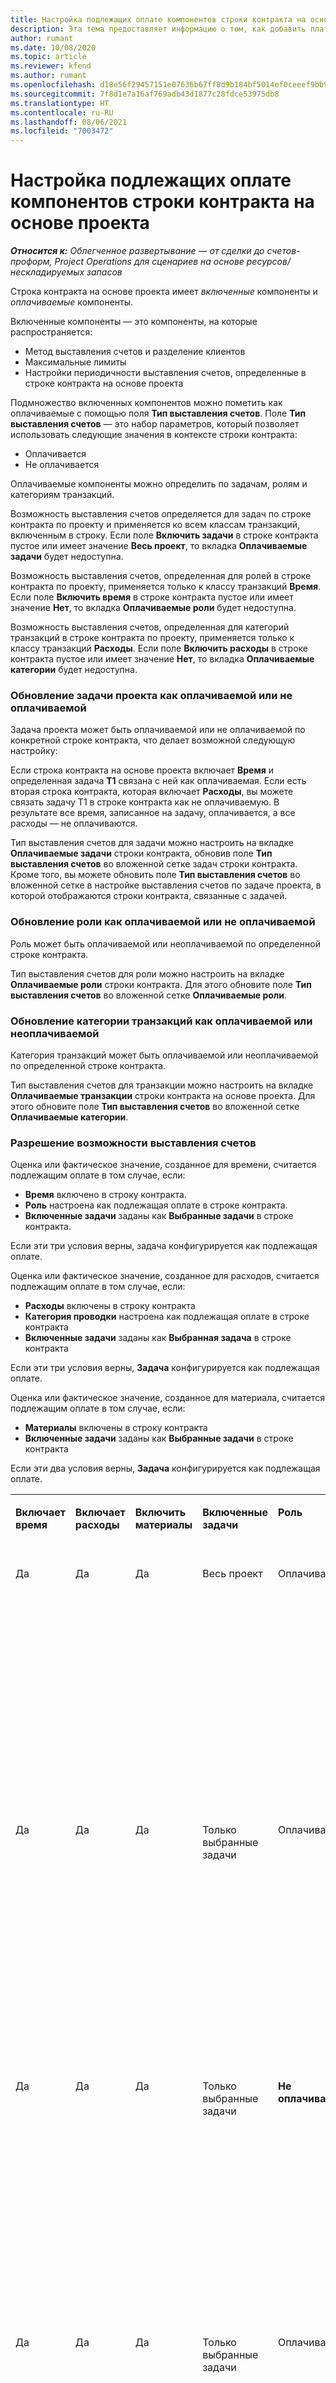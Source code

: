 ```yaml
---
title: Настройка подлежащих оплате компонентов строки контракта на основе проекта
description: Эта тема предоставляет информацию о том, как добавить платные компоненты в строки контракта в Project Operations.
author: rumant
ms.date: 10/08/2020
ms.topic: article
ms.reviewer: kfend
ms.author: rumant
ms.openlocfilehash: d18e56f29457151e07636b67ff8d9b184bf5014ef0ceeef9bb9d322672be4335
ms.sourcegitcommit: 7f8d1e7a16af769adb43d1877c28fdce53975db8
ms.translationtype: HT
ms.contentlocale: ru-RU
ms.lasthandoff: 08/06/2021
ms.locfileid: "7003472"
---
```

# <a name="configure-chargeable-components-of-a-project-based-contract-line"></a>Настройка подлежащих оплате компонентов строки контракта на основе проекта

_**Относится к:** Облегченное развертывание — от сделки до счетов-проформ, Project Operations для сценариев на основе ресурсов/нескладируемых запасов_

Строка контракта на основе проекта имеет *включенные* компоненты и *оплачиваемые* компоненты.

Включенные компоненты — это компоненты, на которые распространяется:

  - Метод выставления счетов и разделение клиентов
  - Максимальные лимиты 
  - Настройки периодичности выставления счетов, определенные в строке контракта на основе проекта

Подмножество включенных компонентов можно пометить как оплачиваемые с помощью поля **Тип выставления счетов**. Поле **Тип выставления счетов** — это набор параметров, который позволяет использовать следующие значения в контексте строки контракта:

  - Оплачивается
  - Не оплачивается

Оплачиваемые компоненты можно определить по задачам, ролям и категориям транзакций.

Возможность выставления счетов определяется для задач по строке контракта по проекту и применяется ко всем классам транзакций, включенным в строку. Если поле **Включить задачи** в строке контракта пустое или имеет значение **Весь проект**, то вкладка **Оплачиваемые задачи** будет недоступна.

Возможность выставления счетов, определенная для ролей в строке контракта по проекту, применяется только к классу транзакций **Время**. Если поле **Включить время** в строке контракта пустое или имеет значение **Нет**, то вкладка **Оплачиваемые роли** будет недоступна.

Возможность выставления счетов, определенная для категорий транзакций в строке контракта по проекту, применяется только к классу транзакций **Расходы**. Если поле **Включить расходы** в строке контракта пустое или имеет значение **Нет**, то вкладка **Оплачиваемые категории** будет недоступна.

### <a name="update-a-project-task-as-chargeable-or-non-chargeable"></a>Обновление задачи проекта как оплачиваемой или не оплачиваемой

Задача проекта может быть оплачиваемой или не оплачиваемой по конкретной строке контракта, что делает возможной следующую настройку:

Если строка контракта на основе проекта включает **Время** и определенная задача **T1** связана с ней как оплачиваемая. Если есть вторая строка контракта, которая включает **Расходы**, вы можете связать задачу T1 в строке контракта как не оплачиваемую. В результате все время, записанное на задачу, оплачивается, а все расходы — не оплачиваются.

Тип выставления счетов для задачи можно настроить на вкладке **Оплачиваемые задачи** строки контракта, обновив поле **Тип выставления счетов** во вложенной сетке задач строки контракта. Кроме того, вы можете обновить поле **Тип выставления счетов** во вложенной сетке в настройке выставления счетов по задаче проекта, в которой отображаются строки контракта, связанные с задачей.

### <a name="update-a-role-as-chargeable-or-non-chargeable"></a>Обновление роли как оплачиваемой или не оплачиваемой

Роль может быть оплачиваемой или неоплачиваемой по определенной строке контракта.

Тип выставления счетов для роли можно настроить на вкладке **Оплачиваемые роли** строки контракта. Для этого обновите поле **Тип выставления счетов** во вложенной сетке **Оплачиваемые роли**.

### <a name="update-a-transaction-category-as-chargeable-or-non-chargeable"></a>Обновление категории транзакций как оплачиваемой или неоплачиваемой

Категория транзакций может быть оплачиваемой или неоплачиваемой по определенной строке контракта.

Тип выставления счетов для транзакции можно настроить на вкладке **Оплачиваемые транзакции** строки контракта на основе проекта. Для этого обновите поле **Тип выставления счетов** во вложенной сетке **Оплачиваемые категории**.

### <a name="resolve-chargeability"></a>Разрешение возможности выставления счетов

Оценка или фактическое значение, созданное для времени, считается подлежащим оплате в том случае, если:

   - **Время** включено в строку контракта.
   - **Роль** настроена как подлежащая оплате в строке контракта.
   - **Включенные задачи** заданы как **Выбранные задачи** в строке контракта.
 
 Если эти три условия верны, задача конфигурируется как подлежащая оплате. 

Оценка или фактическое значение, созданное для расходов, считается подлежащим оплате в том случае, если:

   - **Расходы** включены в строку контракта
   - **Категория проводки** настроена как подлежащая оплате в строке контракта
   - **Включенные задачи** заданы как **Выбранная задача** в строке контракта
  
 Если эти три условия верны, **Задача** конфигурируется как подлежащая оплате. 

Оценка или фактическое значение, созданное для материала, считается подлежащим оплате в том случае, если:

   - **Материалы** включены в строку контракта
   - **Включенные задачи** заданы как **Выбранные задачи** в строке контракта

Если эти два условия верны, **Задача** конфигурируется как подлежащая оплате. 

<table border="0" cellspacing="0" cellpadding="0">
    <tbody>
        <tr>
            <td width="70" valign="top">
                <p>
                    <strong>Включает время</strong>
                </p>
            </td>
            <td width="78" valign="top">
                <p>
                    <strong>Включает расходы</strong>
                    <strong></strong>
                </p>
            </td>
            <td width="63" valign="top">
                <p>
                    <strong>Включить материалы</strong>
                    <strong></strong>
                </p>
            </td>
            <td width="75" valign="top">
                <p>
                    <strong>Включенные задачи</strong>
                    <strong></strong>
                </p>
            </td>
            <td width="65" valign="top">
                <p>
                    <strong>Роль</strong>
                    <strong></strong>
                </p>
            </td>
            <td width="70" valign="top">
                <p>
                    <strong>Категория</strong>
                    <strong></strong>
                </p>
            </td>
            <td width="65" valign="top">
                <p>
                    <strong>Задача</strong>
                    <strong></strong>
                </p>
            </td>
            <td width="350" valign="top">
                <p>
                    <strong>Влияние возможности оплаты</strong>
                </p>
            </td>
        </tr>
        <tr>
            <td width="70" valign="top">
                <p>
Да </p>
            </td>
            <td width="78" valign="top">
                <p>
Да </p>
            </td>
            <td width="63" valign="top">
                <p>
Да </p>
            </td>
            <td width="75" valign="top">
                <p>
Весь проект </p>
            </td>
            <td width="65" valign="top">
                <p>
Оплачивается </p>
            </td>
            <td width="70" valign="top">
                <p>
Оплачивается </p>
            </td>
            <td width="65" valign="top">
                <p>
Не может быть установлено </p>
            </td>
            <td width="350" valign="top">
                <p>
Выставление счетов за фактическое время: <strong>Оплачивается</strong>
                </p>
                <p>
Тип выставления счетов за фактические расходы: <strong>Оплачивается</strong>
                </p>
                <p>
Тип выставления счетов за фактические материалы: <strong>Оплачивается</strong>
                </p>
            </td>
        </tr>
        <tr>
            <td width="70" valign="top">
                <p>
Да </p>
            </td>
            <td width="78" valign="top">
                <p>
Да </p>
            </td>
            <td width="63" valign="top">
                <p>
Да </p>
            </td>
            <td width="75" valign="top">
                <p>
Только выбранные задачи </p>
            </td>
            <td width="65" valign="top">
                <p>
Оплачивается </p>
            </td>
            <td width="70" valign="top">
                <p>
Оплачивается </p>
            </td>
            <td width="65" valign="top">
                <p>
Оплачивается </p>
            </td>
            <td width="350" valign="top">
                <p>
Выставление счетов за фактическое время: <strong>Оплачивается</strong>
                </p>
                <p>
Тип выставления счетов за фактические расходы: <strong>Оплачивается</strong>
                </p>
                <p>
Тип выставления счетов за фактические материалы: <strong>Оплачивается</strong>
                </p>
            </td>
        </tr>
        <tr>
            <td width="70" valign="top">
                <p>
Да </p>
            </td>
            <td width="78" valign="top">
                <p>
Да </p>
            </td>
            <td width="63" valign="top">
                <p>
Да </p>
            </td>
            <td width="75" valign="top">
                <p>
Только выбранные задачи </p>
            </td>
            <td width="65" valign="top">
                <p>
                    <strong>Не оплачивается</strong>
                </p>
            </td>
            <td width="70" valign="top">
                <p>
Оплачивается </p>
            </td>
            <td width="65" valign="top">
                <p>
Оплачивается </p>
            </td>
            <td width="350" valign="top">
                <p>
Выставления счетов за фактическое время: <strong>Не оплачивается</strong>
                </p>
                <p>
Тип выставления счетов за фактические расходы: Оплачивается </p>
                <p>
Тип выставления счетов за фактические материалы: Оплачивается </p>
            </td>
        </tr>
        <tr>
            <td width="70" valign="top">
                <p>
Да </p>
            </td>
            <td width="78" valign="top">
                <p>
Да </p>
            </td>
            <td width="63" valign="top">
                <p>
Да </p>
            </td>
            <td width="75" valign="top">
                <p>
Только выбранные задачи </p>
            </td>
            <td width="65" valign="top">
                <p>
Оплачивается </p>
            </td>
            <td width="70" valign="top">
                <p>
Оплачивается </p>
            </td>
            <td width="65" valign="top">
                <p>
                    <strong>Не оплачивается</strong>
                </p>
            </td>
            <td width="350" valign="top">
                <p>
Выставления счетов за фактическое время: <strong>Не оплачивается</strong>
                </p>
                <p>
Тип выставления счетов за фактические расходы: <strong>Не оплачивается</strong>
                </p>
                <p>
Тип выставления счетов за фактические материалы: <strong>Не оплачивается</strong>
                </p>
            </td>
        </tr>
        <tr>
            <td width="70" valign="top">
                <p>
Да </p>
            </td>
            <td width="78" valign="top">
                <p>
Да </p>
            </td>
            <td width="63" valign="top">
                <p>
Да </p>
            </td>
            <td width="75" valign="top">
                <p>
Только выбранные задачи </p>
            </td>
            <td width="65" valign="top">
                <p>
                    <strong>Не оплачивается</strong>
                </p>
            </td>
            <td width="70" valign="top">
                <p>
Оплачивается </p>
            </td>
            <td width="65" valign="top">
                <p>
                    <strong>Не оплачивается</strong>
                </p>
            </td>
            <td width="350" valign="top">
                <p>
Выставления счетов за фактическое время: <strong>Не оплачивается</strong>
                </p>
                <p>
Тип выставления счетов за фактические расходы: <strong>Не оплачивается</strong>
                </p>
                <p>
Тип выставления счетов за фактические материалы: <strong>Не оплачивается</strong>
                </p>
            </td>
        </tr>
        <tr>
            <td width="70" valign="top">
                <p>
Да </p>
            </td>
            <td width="78" valign="top">
                <p>
Да </p>
            </td>
            <td width="63" valign="top">
                <p>
Да </p>
            </td>
            <td width="75" valign="top">
                <p>
Только выбранные задачи </p>
            </td>
            <td width="65" valign="top">
                <p>
                    <strong>Не оплачивается</strong>
                </p>
            </td>
            <td width="70" valign="top">
                <p>
                    <strong>Не оплачивается</strong>
                </p>
            </td>
            <td width="65" valign="top">
                <p>
Оплачивается </p>
            </td>
            <td width="350" valign="top">
                <p>
Выставления счетов за фактическое время: <strong>Не оплачивается</strong>
                </p>
                <p>
Тип выставления счетов за фактические расходы: <strong>Не оплачивается</strong>
                </p>
                <p>
Тип выставления счетов за фактические материалы: Оплачивается </p>
            </td>
        </tr>
        <tr>
            <td width="70" valign="top">
                <p>
                    <strong>No</strong>
                </p>
            </td>
            <td width="78" valign="top">
                <p>
Да </p>
            </td>
            <td width="63" valign="top">
                <p>
Да </p>
            </td>
            <td width="75" valign="top">
                <p>
Весь проект </p>
            </td>
            <td width="65" valign="top">
                <p>
Не может быть установлено </p>
            </td>
            <td width="70" valign="top">
                <p>
                    <strong>Оплачивается</strong>
                </p>
            </td>
            <td width="65" valign="top">
                <p>
Не может быть установлено </p>
            </td>
            <td width="350" valign="top">
                <p>
Выставления счетов за фактическое время: <strong>Недоступно</strong>
                </p>
                <p>
Тип выставления счетов за фактические расходы: Оплачивается </p>
                <p>
Тип выставления счетов за фактические материалы: Оплачивается </p>
            </td>
        </tr>
        <tr>
            <td width="70" valign="top">
                <p>
                    <strong>No</strong>
                </p>
            </td>
            <td width="78" valign="top">
                <p>
Да </p>
            </td>
            <td width="63" valign="top">
                <p>
Да </p>
            </td>
            <td width="75" valign="top">
                <p>
Весь проект </p>
            </td>
            <td width="65" valign="top">
                <p>
Не может быть установлено </p>
            </td>
            <td width="70" valign="top">
                <p>
                    <strong>Не оплачивается</strong>
                </p>
            </td>
            <td width="65" valign="top">
                <p>
Не может быть установлено </p>
            </td>
            <td width="350" valign="top">
                <p>
Выставления счетов за фактическое время: <strong>Недоступно</strong>
                </p>
                <p>
Тип выставления счетов за фактические расходы: <strong>Не оплачивается</strong>
                </p>
                <p>
Тип выставления счетов за фактические материалы: Оплачивается </p>
            </td>
        </tr>
        <tr>
            <td width="70" valign="top">
                <p>
Да </p>
            </td>
            <td width="78" valign="top">
                <p>
                    <strong>No</strong>
                </p>
            </td>
            <td width="63" valign="top">
                <p>
Да </p>
            </td>
            <td width="75" valign="top">
                <p>
Весь проект </p>
            </td>
            <td width="65" valign="top">
                <p>
Оплачивается </p>
            </td>
            <td width="70" valign="top">
                <p>
Не может быть установлено </p>
            </td>
            <td width="65" valign="top">
                <p>
Не может быть установлено </p>
            </td>
            <td width="350" valign="top">
                <p>
Выставления счетов за фактическое время: Оплачивается </p>
                <p>
Тип выставления счетов за фактические расходы: <strong>Недоступно</strong>
                </p>
                <p>
Тип выставления счетов за фактические материалы: Оплачивается </p>
            </td>
        </tr>
        <tr>
            <td width="70" valign="top">
                <p>
Да </p>
            </td>
            <td width="78" valign="top">
                <p>
                    <strong>No</strong>
                </p>
            </td>
            <td width="63" valign="top">
                <p>
Да </p>
            </td>
            <td width="75" valign="top">
                <p>
Весь проект </p>
            </td>
            <td width="65" valign="top">
                <p>
                    <strong>Не оплачивается</strong>
                </p>
            </td>
            <td width="70" valign="top">
                <p>
Не может быть установлено </p>
            </td>
            <td width="65" valign="top">
                <p>
Не может быть установлено </p>
            </td>
            <td width="350" valign="top">
                <p>
Выставления счетов за фактическое время: <strong>Не оплачивается</strong>
                </p>
                <p>
Тип выставления счетов за фактические расходы: <strong>Недоступно</strong>
                </p>
                <p>
Тип выставления счетов за фактические материалы: Оплачивается </p>
            </td>
        </tr>
        <tr>
            <td width="70" valign="top">
                <p>
Да </p>
            </td>
            <td width="78" valign="top">
                <p>
Да </p>
            </td>
            <td width="63" valign="top">
                <p>
                    <strong>No</strong>
                </p>
            </td>
            <td width="75" valign="top">
                <p>
Весь проект </p>
            </td>
            <td width="65" valign="top">
                <p>
Оплачивается </p>
            </td>
            <td width="70" valign="top">
                <p>
Оплачивается </p>
            </td>
            <td width="65" valign="top">
                <p>
Не может быть установлено </p>
            </td>
            <td width="350" valign="top">
                <p>
Выставления счетов за фактическое время: Оплачивается </p>
                <p>
Тип выставления счетов за фактические расходы: Оплачивается </p>
                <p>
Тип выставления счетов за фактические материалы: <strong>Недоступно</strong>
                </p>
            </td>
        </tr>
        <tr>
            <td width="70" valign="top">
                <p>
Да </p>
            </td>
            <td width="78" valign="top">
                <p>
Да </p>
            </td>
            <td width="63" valign="top">
                <p>
                    <strong>No</strong>
                </p>
            </td>
            <td width="75" valign="top">
                <p>
Весь проект </p>
            </td>
            <td width="65" valign="top">
                <p>
                    <strong>Не оплачивается</strong>
                </p>
            </td>
            <td width="70" valign="top">
                <p>
                    <strong>Не оплачивается</strong>
                </p>
            </td>
            <td width="65" valign="top">
                <p>
Не может быть установлено </p>
            </td>
            <td width="350" valign="top">
                <p>
Выставления счетов за фактическое время: <strong>Не оплачивается</strong>
                </p>
                <p>
Тип выставления счетов за фактические расходы: <strong>Не оплачивается</strong>
                </p>
                <p>
Тип выставления счетов за фактические материалы: <strong>Недоступно</strong>
                </p>
            </td>
        </tr>
    </tbody>
</table>





[!INCLUDE[footer-include](../../includes/footer-banner.md)]
